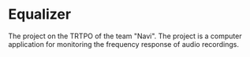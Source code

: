 # Equalizer
The project on the TRTPO of the team "Navi". The project is a computer application for monitoring the frequency response of audio recordings.
